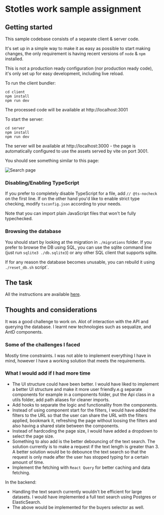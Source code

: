 # Stotles work sample assignment

## Getting started

This sample codebase consists of a separate client & server code.

It's set up in a simple way to make it as easy as possible to start making changes,
the only requirement is having recent versions of `node` & `npm` installed.

This is not a production ready configuration (nor production ready code),
it's only set up for easy development, including live reload.

To run the client bundler:

```
cd client
npm install
npm run dev
```

The processed code will be available at http://localhost:3001

To start the server:

```
cd server
npm install
npm run dev
```

The server will be available at http://localhost:3000 - the page is automatically configured
to use the assets served by vite on port 3001.

You should see something similar to this page:

![Search page](./screenshot.png)

### Disabling/Enabling TypeScript

If you prefer to completely disable TypeScript for a file, add `// @ts-nocheck` on the first line.
If on the other hand you'd like to enable strict type checking, modify `tsconfig.json` according to your needs.

Note that you can import plain JavaScript files that won't be fully typechecked.

### Browsing the database

You should start by looking at the migration in `./migrations` folder.
If you prefer to browse the DB using SQL, you can use the sqlite command line (just run `sqlite3 ./db.sqlite3`)
or any other SQL client that supports sqlite.

If for any reason the database becomes unusable, you can rebuild it using `./reset_db.sh` script`.

## The task

All the instructions are available [here](https://www.notion.so/stotles/Full-stack-software-engineer-work-sample-assignment-ae7c64e08f2a42a097d16cee4bc661fc).


## Thoughts and considerations

It was a good challenge to work on. Alot of interaction with the API and querying the database. I learnt new technologies such as sequalize, and AntD components.

### Some of the challenges I faced

Mostly time constraints. I was not able to implement everything I have in mind, however I have a working solution that meets the requirements.

### What I would add if I had more time

* The UI structure could have been better. I would have liked to implement a better UI structure and make it more user friendly.e.g separate components for example in a components folder, put the Api class in a utils folder, add path aliases for cleaner imports.
* Add hooks to separate the logic and functionality from the components.
* Instead of using component start for the filters, I would have added the filters to the URL so that the user can share the URL with the filters applied, bookmark it, refreshing the page without loosing the filters and also having a shared state between the components.
* Instead of hardcoding the page size, I would have added a dropdown to select the page size.
* Something to also add is the better debouncing of the text search. The solution currently is to make a request if the text length is greater than 3. A better solution would be to debounce the text search so that the request is only made after the user has stopped typing for a certain amount of time.
* Implement the fetching with `React Query` for better caching and data fetching.

In the backend:

* Handling the text search currently wouldn't be efficient for large datasets. I would have implemented a full text search using Postgres or ElasticSearch.
* The above would be implemented for the buyers selector as well.
